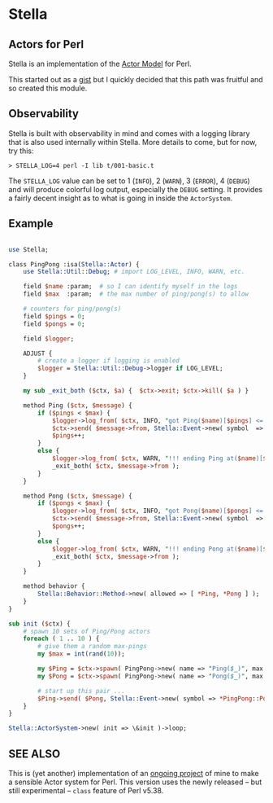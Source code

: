 # Stella

## Actors for Perl

Stella is an implementation of the [Actor Model](https://en.wikipedia.org/wiki/Actor_model) for Perl.

This started out as a [gist](https://gist.github.com/stevan/06a091d8ce775181e8c023864beba173) but I quickly decided that this path was fruitful and so created this module.

## Observability

Stella is built with observability in mind and comes with a logging library that is also used internally within Stella. More details to come, but for now, try this:

```shell
> STELLA_LOG=4 perl -I lib t/001-basic.t
```

The `STELLA_LOG` value can be set to 1 (`INFO`), 2 (`WARN`), 3 (`ERROR`), 4 (`DEBUG`) and will produce colorful log output, especially the `DEBUG` setting. It provides a fairly decent insight as to what is going in inside the `ActorSystem`.

## Example

```perl

use Stella;

class PingPong :isa(Stella::Actor) {
    use Stella::Util::Debug; # import LOG_LEVEL, INFO, WARN, etc.

    field $name :param;  # so I can identify myself in the logs
    field $max  :param;  # the max number of ping/pong(s) to allow

    # counters for ping/pong(s)
    field $pings = 0;
    field $pongs = 0;

    field $logger;

    ADJUST {
        # create a logger if logging is enabled
        $logger = Stella::Util::Debug->logger if LOG_LEVEL;
    }

    my sub _exit_both ($ctx, $a) {  $ctx->exit; $ctx->kill( $a ) }

    method Ping ($ctx, $message) {
        if ($pings < $max) {
            $logger->log_from( $ctx, INFO, "got Ping($name)[$pings] <= $max" ) if INFO;
            $ctx->send( $message->from, Stella::Event->new( symbol  => *Pong ) );
            $pings++;
        }
        else {
            $logger->log_from( $ctx, WARN, "!!! ending Ping at($name)[$pings] <= $max" ) if WARN;
            _exit_both( $ctx, $message->from );
        }
    }

    method Pong ($ctx, $message) {
        if ($pongs < $max) {
            $logger->log_from( $ctx, INFO, "got Pong($name)[$pongs] <= $max" ) if INFO;
            $ctx->send( $message->from, Stella::Event->new( symbol  => *Ping ) );
            $pongs++;
        }
        else {
            $logger->log_from( $ctx, WARN, "!!! ending Pong at($name)[$pongs] <= $max" ) if WARN;
            _exit_both( $ctx, $message->from );
        }
    }

    method behavior {
        Stella::Behavior::Method->new( allowed => [ *Ping, *Pong ] );
    }
}

sub init ($ctx) {
    # spawn 10 sets of Ping/Pong actors
    foreach ( 1 .. 10 ) {
        # give them a random max-pings
        my $max = int(rand(10));

        my $Ping = $ctx->spawn( PingPong->new( name => "Ping($_)", max => $max ) );
        my $Pong = $ctx->spawn( PingPong->new( name => "Pong($_)", max => $max ) );

        # start up this pair ...
        $Ping->send( $Pong, Stella::Event->new( symbol => *PingPong::Pong ) );
    }
}

Stella::ActorSystem->new( init => \&init )->loop;

```

## SEE ALSO

This is (yet another) implementation of an [ongoing project](https://github.com/stevan/ELO) of mine to make a sensible Actor system for Perl. This version uses the newly released – but still experimental – `class` feature of Perl v5.38.


